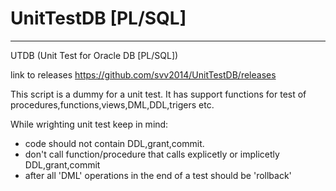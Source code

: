 UnitTestDB [PL/SQL]
==========
----------------------------------------------------
UTDB (Unit Test for Oracle DB [PL/SQL])

link to releases https://github.com/svv2014/UnitTestDB/releases

This script is a dummy for a unit test.
It has support functions for test of procedures,functions,views,DML,DDL,trigers etc.

While wrighting unit test keep in mind:
  - code should not contain DDL,grant,commit.
  - don't call function/procedure that calls explicetly or implicetly DDL,grant,commit
  - after all 'DML' operations in the end of a test should be 'rollback'
